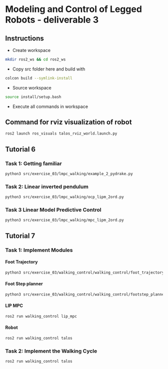 # Modeling and Control of Legged Robots - deliverable 3

## Instructions
* Create workspace
```sh
mkdir ros2_ws && cd ros2_ws
```
* Copy src folder here and build with
```sh
colcon build --symlink-install
```
* Source workspace
```sh
source install/setup.bash
```
* Execute all commands in workspace

## Command for rviz visualization of robot
```sh
ros2 launch ros_visuals talos_rviz_world.launch.py
```

## Tutorial 6

### Task 1: Getting familiar
```sh
python3 src/exercise_03/lmpc_walking/example_2_pydrake.py
```

### Task 2: Linear inverted pendulum
```sh
python3 src/exercise_03/lmpc_walking/ocp_lipm_2ord.py
```

### Task 3 Linear Model Predictive Control
```sh
python3 src/exercise_03/lmpc_walking/mpc_lipm_2ord.py
```


## Tutorial 7


### Task 1: Implement Modules

#### Foot Trajectory
```sh
python3 src/exercise_03/walking_control/walking_control/foot_trajectory.py
```

#### Foot Step planner
```sh
python3 src/exercise_03/walking_control/walking_control/footstep_planner.py
```

#### LIP MPC
```sh
ros2 run walking_control lip_mpc
```

#### Robot
```sh
ros2 run walking_control talos
```

### Task 2: Implement the Walking Cycle
```sh
ros2 run walking_control talos
```